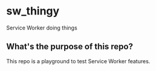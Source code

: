 # sw_thingy
Service Worker doing things

## What's the purpose of this repo?

This repo is a playground to test Service Worker features.
